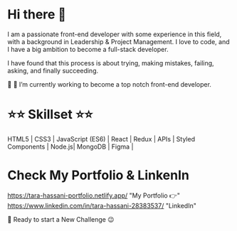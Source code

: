 # Hi there 👋

I am a passionate front-end developer with some experience in this field, with a background in Leadership & Project Management.
I love to code, and I have a big ambition to become a full-stack developer.

I have found that this process is about trying, making mistakes, failing, asking, and finally succeeding. 

🚀 🎯 I’m currently working to become a top notch front-end developer.



# ⭐⭐ Skillset ⭐⭐

 HTML5 | CSS3 | JavaScript (ES6) | React | Redux | APIs | Styled Components | Node.js| MongoDB | Figma |
 
 
# Check My Portfolio & LinkenIn 
 
 
https://tara-hassani-portfolio.netlify.app/  "My Portfolio 👉"
https://www.linkedin.com/in/tara-hassani-28383537/   "LinkedIn" 


 📣 Ready to start a New Challenge 😉

